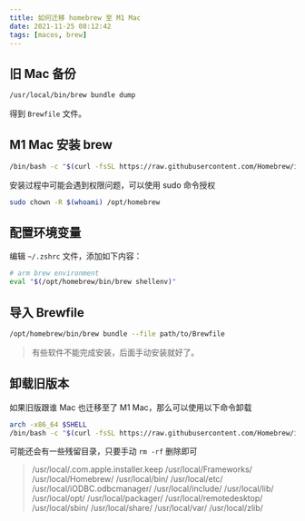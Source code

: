 ```yaml
---
title: 如何迁移 homebrew 至 M1 Mac
date: 2021-11-25 08:12:42
tags: [macos, brew]
---
```


## 旧 Mac 备份

```bash
/usr/local/bin/brew bundle dump 
```

得到 `Brewfile` 文件。

## M1 Mac 安装 brew

```bash
/bin/bash -c "$(curl -fsSL https://raw.githubusercontent.com/Homebrew/install/master/install.sh)"
```

安装过程中可能会遇到权限问题，可以使用 sudo 命令授权

```bash
sudo chown -R $(whoami) /opt/homebrew
```

## 配置环境变量

编辑 `~/.zshrc` 文件，添加如下内容：

```bash
# arm brew environment
eval "$(/opt/homebrew/bin/brew shellenv)"
```

## 导入 Brewfile

```bash
/opt/homebrew/bin/brew bundle --file path/to/Brewfile
```

> 有些软件不能完成安装，后面手动安装就好了。

## 卸载旧版本

如果旧版跟谁 Mac 也迁移至了 M1 Mac，那么可以使用以下命令卸载

```bash
arch -x86_64 $SHELL
/bin/bash -c "$(curl -fsSL https://raw.githubusercontent.com/Homebrew/install/master/uninstall.sh)"
```

可能还会有一些残留目录，只要手动 `rm -rf` 删除即可

> /usr/local/.com.apple.installer.keep
> /usr/local/Frameworks/
> /usr/local/Homebrew/
> /usr/local/bin/
> /usr/local/etc/
> /usr/local/iODBC.odbcmanager/
> /usr/local/include/
> /usr/local/lib/
> /usr/local/opt/
> /usr/local/packager/
> /usr/local/remotedesktop/
> /usr/local/sbin/
> /usr/local/share/
> /usr/local/var/
> /usr/local/zlib/
